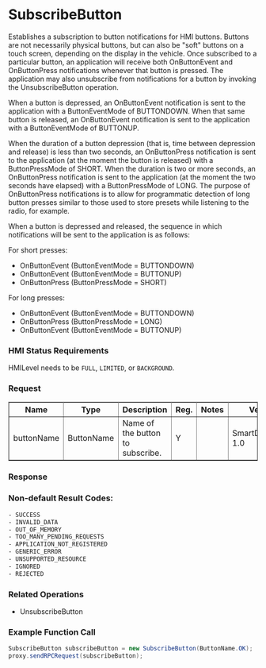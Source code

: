 # SubscribeButton

Establishes a subscription to button notifications for HMI buttons. Buttons are not necessarily physical buttons, but can also be "soft" buttons on a touch screen, depending on the display in the vehicle. Once subscribed to a particular button, an application will receive both OnButtonEvent and OnButtonPress notifications whenever that button is pressed. The application may also unsubscribe from notifications for a button by invoking the UnsubscribeButton operation.

When a button is depressed, an OnButtonEvent notification is sent to the application with a ButtonEventMode of BUTTONDOWN. When that same button is released, an OnButtonEvent notification is sent to the application with a ButtonEventMode of BUTTONUP.

When the duration of a button depression (that is, time between depression and release) is less than two seconds, an OnButtonPress notification is sent to the application (at the moment the button is released) with a ButtonPressMode of SHORT. When the duration is two or more seconds, an OnButtonPress notification is sent to the application (at the moment the two seconds have elapsed) with a ButtonPressMode of LONG.
The purpose of OnButtonPress notifications is to allow for programmatic detection of long button presses similar to those used to store presets while listening to the radio, for example.

When a button is depressed and released, the sequence in which notifications will be sent to the application is as follows:

For short presses:
* OnButtonEvent (ButtonEventMode = BUTTONDOWN)
* OnButtonEvent (ButtonEventMode = BUTTONUP)
* OnButtonPress (ButtonPressMode = SHORT)

For long presses:
* OnButtonEvent (ButtonEventMode = BUTTONDOWN)
* OnButtonPress (ButtonPressMode = LONG)
* OnButtonEvent (ButtonEventMode = BUTTONUP)

### HMI Status Requirements

HMILevel needs to be `FULL`, `LIMITED`, or `BACKGROUND`.

### Request

<table border="1" rules="all">
  		<tr>
  			<th>Name</th>
  			<th>Type</th>
  			<th>Description</th>
                  <th>Reg.</th>
                <th>Notes</th>
  			<th>Version</th>
  		</tr>
  		<tr>
  			<td>buttonName</td>
  			<td>ButtonName</td>
  			<td>Name of the button to subscribe.</td>
                  <td>Y</td>
                  <td></td>
  			<td>SmartDeviceLink 1.0 </td>
  		</tr>
   </table>

### Response

### Non-default Result Codes:
```xml
- SUCCESS
- INVALID_DATA
- OUT_OF_MEMORY
- TOO_MANY_PENDING_REQUESTS
- APPLICATION_NOT_REGISTERED
- GENERIC_ERROR
- UNSUPPORTED_RESOURCE
- IGNORED
- REJECTED
```

### Related Operations

* UnsubscribeButton

### Example Function Call

```java
SubscribeButton subscribeButton = new SubscribeButton(ButtonName.OK);
proxy.sendRPCRequest(subscribeButton);
```
